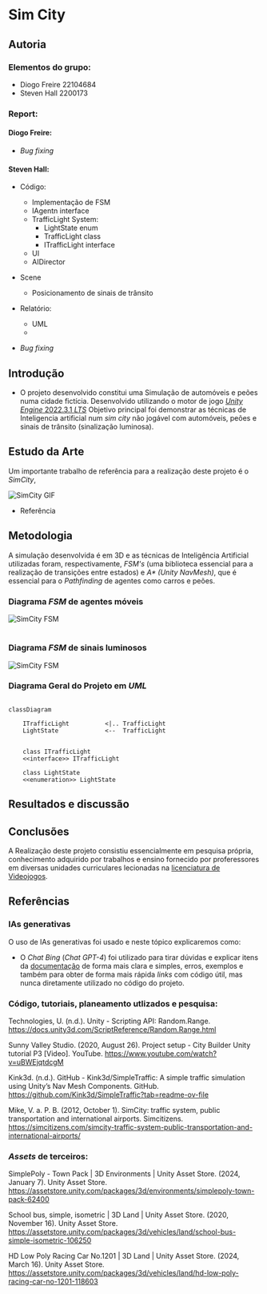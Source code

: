 # Sim City

## Autoria

### Elementos do grupo:
- Diogo Freire  22104684
- Steven Hall   2200173
  
### Report:
#### Diogo Freire:
- _Bug fixing_  


#### Steven Hall: 
- Código: 
  - Implementação de FSM
  - IAgentn interface
  - TrafficLight System:   
    - LightState enum
    - TrafficLight class
    - ITrafficLight interface
  - UI
  - AIDirector
- Scene
  - Posicionamento de sinais de trânsito
- Relatório:
  - UML
  -  
  
- _Bug fixing_


## Introdução

- O projeto desenvolvido constitui uma Simulação de automóveis e peões numa cidade fictícia. Desenvolvido utilizando o motor de jogo [_Unity Engine_ 2022.3.1 _LTS_](https://unity.com/releases/editor/whats-new/2022.3.1#release-notes) 
 Objetivo principal foi demonstrar as técnicas de Inteligencia artificial num _sim city_ não jogável com automóveis, peões e sinais de trânsito (sinalização luminosa). 




## Estudo da Arte
Um importante trabalho de referência para a realização deste projeto é o _SimCity_, 


![SimCity GIF](./Images/traffic-small.gif)

- Referência 
  

## Metodologia

A simulação desenvolvida é em 3D e as técnicas de Inteligência Artificial utilizadas foram, respectivamente, _FSM's_ (uma biblioteca essencial para a realização de transições entre estados) e _A* (Unity NavMesh)_, que é essencial para o _Pathfinding_ de agentes como carros e peões.

### Diagrama _FSM_ de agentes móveis

![SimCity FSM](./Images/agent.drawio.png)

#
### Diagrama _FSM_ de sinais luminosos

![SimCity FSM](./Images/traffic.drawio.png)








### Diagrama Geral do Projeto em _UML_

```mermaid

classDiagram

    ITrafficLight          <|.. TrafficLight
    LightState             <--  TrafficLight


    class ITrafficLight
    <<interface>> ITrafficLight

    class LightState
    <<enumeration>> LightState 

```







## Resultados e discussão

## Conclusões


  
A Realização deste projeto consistiu essencialmente em pesquisa própria, conhecimento adquirido por trabalhos e ensino fornecido por proferessores em diversas unidades curriculares lecionadas na [licenciatura de Videojogos](https://www.ulusofona.pt/lisboa/licenciaturas/videojogos).

## Referências


### IAs generativas
O uso de IAs generativas foi usado e neste tópico explicaremos como: 
- O _Chat Bing_ (_Chat GPT-4_) foi utilizado para tirar dúvidas e explicar itens da [documentação](https://learn.microsoft.com/en-us/dotnet/api/?view=netstandard-2.1) de forma mais clara e simples, erros, exemplos e também para obter de forma mais rápida _links_ com código útil, mas nunca diretamente utilizado no código do projeto.

### Código, tutoriais, planeamento utlizados e pesquisa:

Technologies, U. (n.d.). Unity - Scripting API: Random.Range. https://docs.unity3d.com/ScriptReference/Random.Range.html
  
Sunny Valley Studio. (2020, August 26). Project setup - City Builder Unity tutorial P3 [Video]. YouTube. https://www.youtube.com/watch?v=uBWEjqtdcgM

Kink3d. (n.d.). GitHub - Kink3d/SimpleTraffic: A simple traffic simulation using Unity’s Nav Mesh Components. GitHub. https://github.com/Kink3d/SimpleTraffic?tab=readme-ov-file

Mike, V. a. P. B. (2012, October 1). SimCity: traffic system, public transportation and international airports. Simcitizens. https://simcitizens.com/simcity-traffic-system-public-transportation-and-international-airports/

### _Assets_ de terceiros:
  
SimplePoly - Town Pack | 3D Environments | Unity Asset Store. (2024, January 7). Unity Asset Store. https://assetstore.unity.com/packages/3d/environments/simplepoly-town-pack-62400

School bus, simple, isometric | 3D Land | Unity Asset Store. (2020, November 16). Unity Asset Store. https://assetstore.unity.com/packages/3d/vehicles/land/school-bus-simple-isometric-106250

HD Low Poly Racing Car No.1201 | 3D Land | Unity Asset Store. (2024, March 16). Unity Asset Store. https://assetstore.unity.com/packages/3d/vehicles/land/hd-low-poly-racing-car-no-1201-118603

#







